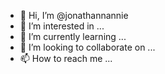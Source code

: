 - 👋 Hi, I’m @jonathannannie
- 👀 I’m interested in ...
- 🌱 I’m currently learning ...
- 💞️ I’m looking to collaborate on ...
- 📫 How to reach me ...

<!---
jonathannannie/jonathannannie is a ✨ special ✨ repository because its `README.md` (this file) appears on your GitHub profile.
You can click the Preview link to take a look at your changes.
--->
